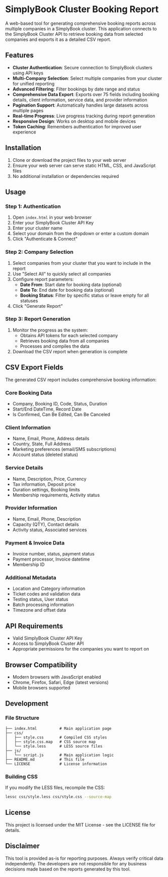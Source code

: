 # SimplyBook Cluster Booking Report

A web-based tool for generating comprehensive booking reports across multiple companies in a SimplyBook cluster. This application connects to the SimplyBook Cluster API to retrieve booking data from selected companies and exports it as a detailed CSV report.

## Features

- **Cluster Authentication**: Secure connection to SimplyBook clusters using API keys
- **Multi-Company Selection**: Select multiple companies from your cluster for unified reporting
- **Advanced Filtering**: Filter bookings by date range and status
- **Comprehensive Data Export**: Exports over 75 fields including booking details, client information, service data, and provider information
- **Pagination Support**: Automatically handles large datasets across multiple pages
- **Real-time Progress**: Live progress tracking during report generation
- **Responsive Design**: Works on desktop and mobile devices
- **Token Caching**: Remembers authentication for improved user experience


## Installation

1. Clone or download the project files to your web server
2. Ensure your web server can serve static HTML, CSS, and JavaScript files
3. No additional installation or dependencies required

## Usage

### Step 1: Authentication
1. Open `index.html` in your web browser
2. Enter your SimplyBook Cluster API Key
3. Enter your cluster name
4. Select your domain from the dropdown or enter a custom domain
5. Click "Authenticate & Connect"

### Step 2: Company Selection
1. Select companies from your cluster that you want to include in the report
2. Use "Select All" to quickly select all companies
3. Configure report parameters:
   - **Date From**: Start date for booking data (optional)
   - **Date To**: End date for booking data (optional)
   - **Booking Status**: Filter by specific status or leave empty for all statuses
4. Click "Generate Report"

### Step 3: Report Generation
1. Monitor the progress as the system:
   - Obtains API tokens for each selected company
   - Retrieves booking data from all companies
   - Processes and compiles the data
2. Download the CSV report when generation is complete

## CSV Export Fields

The generated CSV report includes comprehensive booking information:

### Core Booking Data
- Company, Booking ID, Code, Status, Duration
- Start/End DateTime, Record Date
- Is Confirmed, Can Be Edited, Can Be Canceled

### Client Information
- Name, Email, Phone, Address details
- Country, State, Full Address
- Marketing preferences (email/SMS subscriptions)
- Account status (deleted status)

### Service Details
- Name, Description, Price, Currency
- Tax information, Deposit price
- Duration settings, Booking limits
- Membership requirements, Activity status

### Provider Information
- Name, Email, Phone, Description
- Capacity (QTY), Contact details
- Activity status, Associated services

### Payment & Invoice Data
- Invoice number, status, payment status
- Payment processor, Invoice datetime
- Membership ID

### Additional Metadata
- Location and Category information
- Ticket codes and validation data
- Testing status, User status
- Batch processing information
- Timezone and offset data

## API Requirements

- Valid SimplyBook Cluster API Key
- Access to SimplyBook Cluster API
- Appropriate permissions for the companies you want to report on

## Browser Compatibility

- Modern browsers with JavaScript enabled
- Chrome, Firefox, Safari, Edge (latest versions)
- Mobile browsers supported

## Development

### File Structure
```
├── index.html          # Main application page
├── css/
│   ├── style.css       # Compiled CSS styles
│   ├── style.css.map   # CSS source map
│   └── style.less      # LESS source files
├── js/
│   └── script.js       # Main application logic
├── README.md           # This file
└── LICENSE             # License information
```

### Building CSS
If you modify the LESS files, recompile the CSS:
```bash
lessc css/style.less css/style.css --source-map
```

## License

This project is licensed under the MIT License - see the LICENSE file for details.

## Disclaimer

This tool is provided as-is for reporting purposes. Always verify critical data independently. The developers are not responsible for any business decisions made based on the reports generated by this tool.
